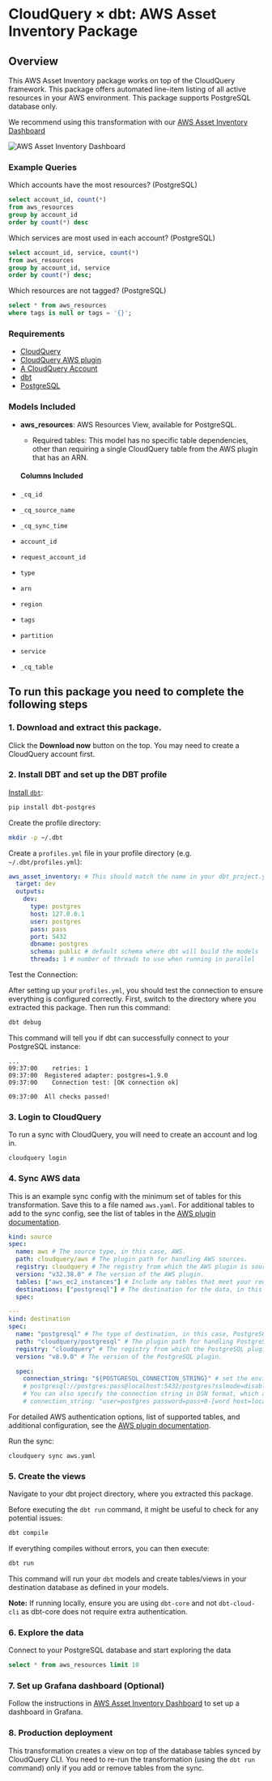 # CloudQuery &times; dbt: AWS Asset Inventory Package

## Overview

This AWS Asset Inventory package works on top of the CloudQuery framework. This package offers automated line-item listing of all active resources in your AWS environment. This package supports PostgreSQL database only.

We recommend using this transformation with our [AWS Asset Inventory Dashboard](https://hub.cloudquery.io/addons/visualization/cloudquery/aws-asset-inventory/latest/docs)

![AWS Asset Inventory Dashboard](./images/asset_inventory_dash.png)

### Example Queries

Which accounts have the most resources? (PostgreSQL)

```sql
select account_id, count(*)
from aws_resources
group by account_id
order by count(*) desc
```

Which services are most used in each account? (PostgreSQL)

```sql
select account_id, service, count(*)
from aws_resources
group by account_id, service
order by count(*) desc;
```

Which resources are not tagged? (PostgreSQL)

```sql
select * from aws_resources
where tags is null or tags = '{}';
```

### Requirements

- [CloudQuery](https://docs.cloudquery.io/docs/quickstart/)
- [CloudQuery AWS plugin](https://hub.cloudquery.io/plugins/source/cloudquery/aws)
- [A CloudQuery Account](https://www.cloudquery.io/auth/register)
- [dbt](https://docs.getdbt.com/docs/core/pip-install)
- [PostgreSQL](https://hub.cloudquery.io/plugins/destination/cloudquery/postgresql)

### Models Included

- **aws_resources**: AWS Resources View, available for PostgreSQL.

  - Required tables: This model has no specific table dependencies, other than requiring a single CloudQuery table from the AWS plugin that has an ARN.

  #### Columns Included

- `_cq_id`
- `_cq_source_name`
- `_cq_sync_time`
- `account_id`
- `request_account_id`
- `type`
- `arn`
- `region`
- `tags`
- `partition`
- `service`
- `_cq_table`

## To run this package you need to complete the following steps

### 1. Download and extract this package.

Click the **Download now** button on the top. You may need to create a CloudQuery account first.

### 2. Install DBT and set up the DBT profile

[Install `dbt`](https://docs.getdbt.com/docs/core/pip-install):

```bash
pip install dbt-postgres
```

Create the profile directory:

```bash
mkdir -p ~/.dbt
```

Create a `profiles.yml` file in your profile directory (e.g. `~/.dbt/profiles.yml`):

```yaml
aws_asset_inventory: # This should match the name in your dbt_project.yml
  target: dev
  outputs:
    dev:
      type: postgres
      host: 127.0.0.1
      user: postgres
      pass: pass
      port: 5432
      dbname: postgres
      schema: public # default schema where dbt will build the models
      threads: 1 # number of threads to use when running in parallel
```

Test the Connection:

After setting up your `profiles.yml`, you should test the connection to ensure everything is configured correctly. First, switch to the directory where you extracted this package. Then run this command:

```bash
dbt debug
```

This command will tell you if dbt can successfully connect to your PostgreSQL instance:

```
...
09:37:00    retries: 1
09:37:00  Registered adapter: postgres=1.9.0
09:37:00    Connection test: [OK connection ok]

09:37:00  All checks passed!
```

### 3. Login to CloudQuery

To run a sync with CloudQuery, you will need to create an account and log in.

```
cloudquery login
```

### 4. Sync AWS data

This is an example sync config with the minimum set of tables for this transformation. Save this to a file named `aws.yaml`. For additional tables to add to the sync config, see the list of tables in the [AWS plugin documentation](https://hub.cloudquery.io/plugins/source/cloudquery/aws/latest/tables).

```yml
kind: source
spec:
  name: aws # The source type, in this case, AWS.
  path: cloudquery/aws # The plugin path for handling AWS sources.
  registry: cloudquery # The registry from which the AWS plugin is sourced.
  version: "v32.38.0" # The version of the AWS plugin.
  tables: ["aws_ec2_instances"] # Include any tables that meet your requirements, separated by commas
  destinations: ["postgresql"] # The destination for the data, in this case, PostgreSQL.
  spec:

---
kind: destination
spec:
  name: "postgresql" # The type of destination, in this case, PostgreSQL.
  path: "cloudquery/postgresql" # The plugin path for handling PostgreSQL as a destination.
  registry: "cloudquery" # The registry from which the PostgreSQL plugin is sourced.
  version: "v8.9.0" # The version of the PostgreSQL plugin.

  spec:
    connection_string: "${POSTGRESQL_CONNECTION_STRING}" # set the environment variable in a format like
    # postgresql://postgres:pass@localhost:5432/postgres?sslmode=disable
    # You can also specify the connection string in DSN format, which allows for special characters in the password:
    # connection_string: "user=postgres password=pass+0-[word host=localhost port=5432 dbname=postgres"
```

For detailed AWS authentication options, list of supported tables, and additional configuration, see the [AWS plugin documentation](https://hub.cloudquery.io/plugins/source/cloudquery/aws/latest/docs).

Run the sync:

```shell
cloudquery sync aws.yaml
```

### 5. Create the views

Navigate to your dbt project directory, where you extracted this package.

Before executing the `dbt run` command, it might be useful to check for any potential issues:

```bash
dbt compile
```

If everything compiles without errors, you can then execute:

```bash
dbt run
```

This command will run your `dbt` models and create tables/views in your destination database as defined in your models.

**Note:** If running locally, ensure you are using `dbt-core` and not `dbt-cloud-cli` as dbt-core does not require extra authentication.

### 6. Explore the data

Connect to your PostgreSQL database and start exploring the data

```sql
select * from aws_resources limit 10
```

### 7. Set up Grafana dashboard (Optional)

Follow the instructions in [AWS Asset Inventory Dashboard](https://hub.cloudquery.io/addons/visualization/cloudquery/aws-asset-inventory/latest/docs) to set up a dashboard in Grafana.

### 8. Production deployment

This transformation creates a view on top of the database tables synced by CloudQuery CLI. You need to re-run the transformation (using the `dbt run` command) only if you add or remove tables from the sync.
